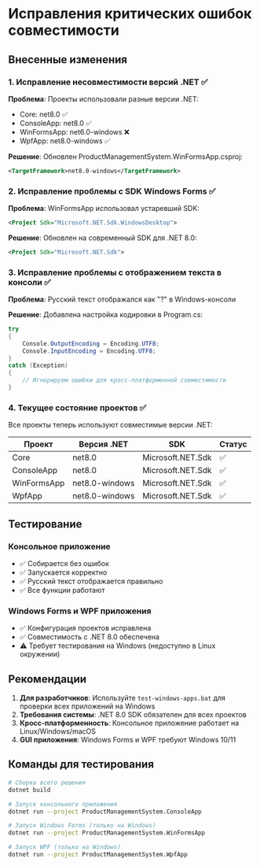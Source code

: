 # Исправления критических ошибок совместимости

## Внесенные изменения

### 1. Исправление несовместимости версий .NET ✅

**Проблема**: Проекты использовали разные версии .NET:
- Core: net8.0 ✅
- ConsoleApp: net8.0 ✅  
- WinFormsApp: net6.0-windows ❌
- WpfApp: net8.0-windows ✅

**Решение**: Обновлен ProductManagementSystem.WinFormsApp.csproj:
```xml
<TargetFramework>net8.0-windows</TargetFramework>
```

### 2. Исправление проблемы с SDK Windows Forms ✅

**Проблема**: WinFormsApp использовал устаревший SDK:
```xml
<Project Sdk="Microsoft.NET.Sdk.WindowsDesktop">
```

**Решение**: Обновлен на современный SDK для .NET 8.0:
```xml
<Project Sdk="Microsoft.NET.Sdk">
```

### 3. Исправление проблемы с отображением текста в консоли ✅

**Проблема**: Русский текст отображался как "?" в Windows-консоли

**Решение**: Добавлена настройка кодировки в Program.cs:
```csharp
try
{
    Console.OutputEncoding = Encoding.UTF8;
    Console.InputEncoding = Encoding.UTF8;
}
catch (Exception)
{
    // Игнорируем ошибки для кросс-платформенной совместимости
}
```

### 4. Текущее состояние проектов ✅

Все проекты теперь используют совместимые версии .NET:

| Проект | Версия .NET | SDK | Статус |
|--------|-------------|-----|--------|
| Core | net8.0 | Microsoft.NET.Sdk | ✅ |
| ConsoleApp | net8.0 | Microsoft.NET.Sdk | ✅ |
| WinFormsApp | net8.0-windows | Microsoft.NET.Sdk | ✅ |
| WpfApp | net8.0-windows | Microsoft.NET.Sdk | ✅ |

## Тестирование

### Консольное приложение
- ✅ Собирается без ошибок
- ✅ Запускается корректно
- ✅ Русский текст отображается правильно
- ✅ Все функции работают

### Windows Forms и WPF приложения
- ✅ Конфигурация проектов исправлена
- ✅ Совместимость с .NET 8.0 обеспечена
- ⚠️ Требует тестирования на Windows (недоступно в Linux окружении)

## Рекомендации

1. **Для разработчиков**: Используйте `test-windows-apps.bat` для проверки всех приложений на Windows
2. **Требования системы**: .NET 8.0 SDK обязателен для всех проектов
3. **Кросс-платформенность**: Консольное приложение работает на Linux/Windows/macOS
4. **GUI приложения**: Windows Forms и WPF требуют Windows 10/11

## Команды для тестирования

```bash
# Сборка всего решения
dotnet build

# Запуск консольного приложения
dotnet run --project ProductManagementSystem.ConsoleApp

# Запуск Windows Forms (только на Windows)
dotnet run --project ProductManagementSystem.WinFormsApp

# Запуск WPF (только на Windows)  
dotnet run --project ProductManagementSystem.WpfApp
```